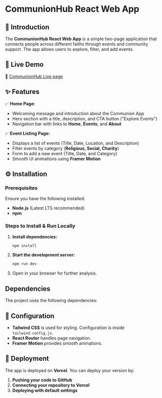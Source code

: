 # CommunionHub React Web App

## 🚀 Introduction

The **CommunionHub React Web App** is a simple two-page application that connects people across different faiths through events and community support. The app allows users to explore, filter, and add events.

## 📌 Live Demo

🔗 [CommunionHub Live page](https://idyllic-medovik-a30157.netlify.app/)

## ✨ Features

✅ **Home Page:**

- Welcoming message and introduction about the Communion App
- Hero section with a title, description, and CTA button ("Explore Events")
- Navigation bar with links to **Home**, **Events**, and **About**

✅ **Event Listing Page:**

- Displays a list of events (Title, Date, Location, and Description)
- Filter events by category (**Religious, Social, Charity**)
- Form to add a new event (Title, Date, and Category)
- Smooth UI animations using **Framer Motion**

## ⚙️ Installation

### Prerequisites

Ensure you have the following installed:

- **Node.js** (Latest LTS recommended)
- **npm** 

### Steps to Install & Run Locally

1. **Install dependencies:**
   ```bash
   npm install
   ```
2. **Start the development server:**
   ```bash
   npm run dev

3. Open in your browser for further analysis.

##  Dependencies

The project uses the following dependencies:


## 🔧 Configuration

- **Tailwind CSS** is used for styling. Configuration is inside `tailwind.config.js`.
- **React Router** handles page navigation.
- **Framer Motion** provides smooth animations.

## 🚀 Deployment

The app is deployed on **Vercel**. You can deploy your version by:

1. **Pushing your code to GitHub**
2. **Connecting your repository to Vercel**
3. **Deploying with default settings**
